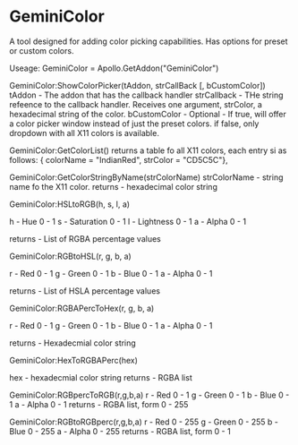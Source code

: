 GeminiColor
===========

 A tool designed for adding color picking capabilities. Has options for preset or custom colors.
 
 
Useage:
GeminiColor = Apollo.GetAddon("GeminiColor")

GeminiColor:ShowColorPicker(tAddon, strCallBack [, bCustomColor])
 tAddon - The addon that has the callback handler
 strCallback - THe string refeence to the callback handler. Receives one argument, strColor, a hexadecimal string of the color.
 bCustomColor - Optional - If true, will offer a color picker window instead of just the preset colors. if false, only dropdown with all X11 colors is available.

GeminiColor:GetColorList()
  returns a table fo all X11 colors, each entry si as follows:
  { colorName = "IndianRed", strColor = "CD5C5C"},

GeminiColor:GetColorStringByName(strColorName)
  strColorName - string name fo the X11 color.
  returns - hexadecimal color string

GeminiColor:HSLtoRGB(h, s, l, a)

 h - Hue 0 - 1
 s - Saturation 0 - 1
 l - Lightness 0 - 1
 a - Alpha 0 - 1
 
 returns - List of RGBA percentage values
 
GeminiColor:RGBtoHSL(r, g, b, a)
 
 r - Red 0 - 1
 g - Green 0 - 1
 b - Blue 0 - 1
 a - Alpha 0 - 1
 
 returns - List of HSLA percentage values

GeminiColor:RGBAPercToHex(r, g, b, a)

 r - Red 0 - 1
 g - Green 0 - 1
 b - Blue 0 - 1
 a - Alpha 0 - 1
 
 returns - Hexadecmial color string

GeminiColor:HexToRGBAPerc(hex)

 hex - hexadecmial color string
 returns - RGBA list

GeminiColor:RGBpercToRGB(r,g,b,a)
 r - Red 0 - 1
 g - Green 0 - 1
 b - Blue 0 - 1
 a - Alpha 0 - 1
 returns - RGBA list, form 0 - 255
 
GeminiColor:RGBtoRGBperc(r,g,b,a)
 r - Red 0 - 255
 g - Green 0 - 255
 b - Blue 0 - 255
 a - Alpha 0 - 255
 returns - RGBA list, form 0 - 1
